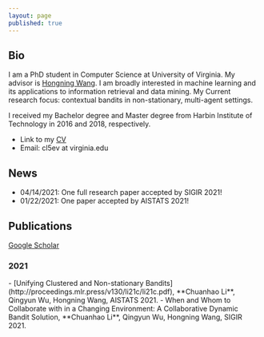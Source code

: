 ```yaml
---
layout: page
published: true
---
```

## **Bio**
I am a PhD student in Computer Science at University of Virginia. My advisor is [Hongning Wang](http://www.cs.virginia.edu/~hw5x/). I am broadly interested in machine learning and its applications to information retrieval and data mining. My Current research focus: contextual bandits in non-stationary, multi-agent settings.

I received my Bachelor degree and Master degree from Harbin Institute of Technology in 2016 and 2018, respectively.

- Link to my [CV](https://cyrilli.github.io/CV.pdf)
- Email: cl5ev at virginia.edu

## **News**
   - 04/14/2021: One full research paper accepted by SIGIR 2021!
   - 01/22/2021: One paper accepted by AISTATS 2021!


## **Publications**
[Google Scholar](https://scholar.google.com/citations?user=w2ShljkAAAAJ&hl=en&oi=ao)
<h3>2021</h3>
   - [Unifying Clustered and Non-stationary Bandits](http://proceedings.mlr.press/v130/li21c/li21c.pdf), **Chuanhao Li**, Qingyun Wu, Hongning Wang, AISTATS 2021.
   - When and Whom to Collaborate with in a Changing Environment: A Collaborative Dynamic Bandit Solution, **Chuanhao Li**, Qingyun Wu, Hongning Wang, SIGIR 2021.
